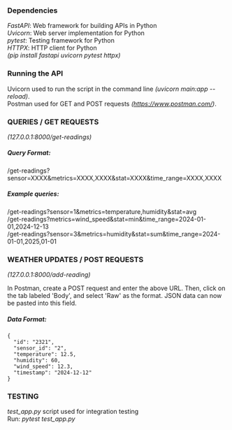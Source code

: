### Dependencies

_FastAPI_: Web framework for building APIs in Python  
_Uvicorn_: Web server implementation for Python  
_pytest_: Testing framework for Python  
_HTTPX_: HTTP client for Python  
_(pip install fastapi uvicorn pytest httpx)_
 
### Running the API
  
Uvicorn used to run the script in the command line _(uvicorn main:app --reload)_.   
Postman used for GET and POST requests _(https://www.postman.com/)_. 


### QUERIES / GET REQUESTS 
_(127.0.0.1:8000/get-readings)_
##### Query Format: 
/get-readings?sensor=XXXX&metrics=XXXX,XXXX&stat=XXXX&time_range=XXXX,XXXX
##### Example queries:  
/get-readings?sensor=1&metrics=temperature,humidity&stat=avg  
/get-readings?metrics=wind_speed&stat=min&time_range=2024-01-01,2024-12-13  
/get-readings?sensor=3&metrics=humidity&stat=sum&time_range=2024-01-01,2025,01-01  

### WEATHER UPDATES / POST REQUESTS 
_(127.0.0.1:8000/add-reading)_  

In Postman, create a POST request and enter the above URL. Then, click on the tab labeled 'Body', and select 'Raw' as the format. JSON data can now be pasted into this field.
##### Data Format:
```
{  
  "id": "2321",  
  "sensor_id": "2",  
  "temperature": 12.5,  
  "humidity": 60,  
  "wind_speed": 12.3,  
  "timestamp": "2024-12-12"  
}  
```

### TESTING
_test_app.py_ script used for integration testing  
Run: _pytest test_app.py_
